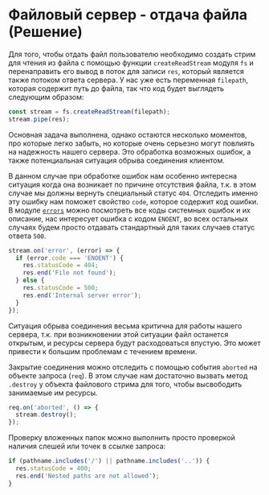 # Файловый сервер - отдача файла (Решение)

Для того, чтобы отдать файл пользователю необходимо создать стрим для чтения из файла с помощью 
функции `createReadStream` модуля `fs` и перенаправить его вывод в поток для записи `res`, который 
является также потоком ответа сервера. У нас уже есть переменная `filepath`, которая содержит путь 
до файла, так что код будет выглядеть следующим образом: 
```js
const stream = fs.createReadStream(filepath);
stream.pipe(res);
```


Основная задача выполнена, однако остаются несколько моментов, про которые легко забыть, но которые
очень серьезно могут повлиять на надежность нашего сервера. Это обработка возможных ошибок, а также 
потенциальная ситуация обрыва соединения клиентом.


В данном случае при обработке ошибок нам особенно интересна ситуация когда она возникает по причине
отсутствия файла, т.к. в этом случае мы должны вернуть специальный статус `404`. Отследить именно 
эту ошибку нам поможет свойство `code`, которое содержит код ошибки. В модуле 
[`errors`](https://nodejs.org/dist/latest/docs/api/errors.html#errors_common_system_errors) можно 
посмотреть все коды системных ошибок и их описание, нас интересует ошибка с кодом `ENOENT`, во всех
остальных случаях будем просто отдавать стандартный для таких случаев статус ответа `500`.

```js
stream.on('error', (error) => {
  if (error.code === 'ENOENT') {
    res.statusCode = 404;
    res.end('File not found');
  } else {
    res.statusCode = 500;
    res.end('Internal server error');
  }
});
``` 


Ситуация обрыва соединения весьма критична для работы нашего сервера, т.к. при возникновении этой 
ситуации файл останется открытым, и ресурсы сервера будут расходоваться впустую. Это может привести
к большим проблемам с течением времени.


Закрытие соединения можно отследить с помощью события `aborted` на объекте запроса (`req`). В этом случае нам 
достаточно вызвать метод `.destroy` у объекта файлового стрима для того, чтобы высвободить 
занимаемые им ресурсы.
```js
req.on('aborted', () => {
  stream.destroy();
});
```


Проверку вложенных папок можно выполнить просто проверкой наличия слешей или точек в ссылке запроса:
```js
if (pathname.includes('/') || pathname.includes('..')) {
  res.statusCode = 400;
  res.end('Nested paths are not allowed');
}
```

